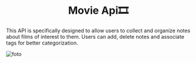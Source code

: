 <h1 align = "center"> Movie Api🎞️</h1> 

<p> This API is specifically designed to allow users to collect and organize notes about films of interest to them. Users can add, delete notes and associate tags for better categorization.</p>

<img src = "Pictures\Screenshots\movie_api.png" alt = "foto">

